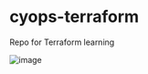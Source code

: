 # cyops-terraform
Repo for Terraform learning

![image](https://user-images.githubusercontent.com/63254398/126226359-0ab2cde7-60fe-4659-8ed7-0a71a523652f.png)
